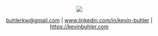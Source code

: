 
<div align="center">
<img src="https://github-stats-alpha.vercel.app/api?username=kevbuh&cc=0000000&tc=FFFFFF&ic=fff&bc=0000">
 
 buhlerkw@gmail.com | www.linkedin.com/in/kevin-buhler | https://kevinbuhler.com
</div>




<!-- PROJECTS
 - froog: A SUPER SIMPLE AI FRAMEWORK
 - yummf: A full-stack website rewritten 3x times in Django, Ruby on Rails, and NextJS
 - babbleGPT: Generating Shakespeare by training a transformer based language model on all of Shakespeare's work
 - mcmkeviansud: Mathematical model to predict asteroid mining’s impact on global equity using Pandas and scikit-learn.
 - jotalot: iOS/Android cross-platform mobile application written in React Native and Django
 - lookup: Google Extension to explain highlighted text by leveraging machine learning -->
   
 



<!--
**kevbuh/kevbuh** is a ✨ _special_ ✨ repository because its `README.md` (this file) appears on your GitHub profile.

Here are some ideas to get you started:

- 🔭 I’m currently working on ...
- 🌱 I’m currently learning ...
- 👯 I’m looking to collaborate on ...
- 🤔 I’m looking for help with ...
- 💬 Ask me about ...
- 📫 How to reach me: ...
- 😄 Pronouns: ...
- ⚡ Fun fact: ...
-->
